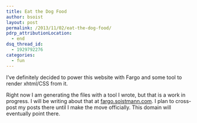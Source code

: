 ```yaml
---
title: Eat the Dog Food
author: bsoist
layout: post
permalink: /2013/11/02/eat-the-dog-food/
pdrp_attributionLocation:
  - end
dsq_thread_id:
  - 1929792276
categories:
  - fun
---
```

I&#8217;ve definitely decided to power this website with Fargo and some tool to render xhtml/CSS from it.

Right now I am generating the files with a tool I wrote, but that is a work in progress. I will be writing about that at [fargo.soistmann.com][1]. I plan to cross-post my posts there until I make the move officially. This domain will eventually point there.

 [1]: http://fargo.soistmann.com
